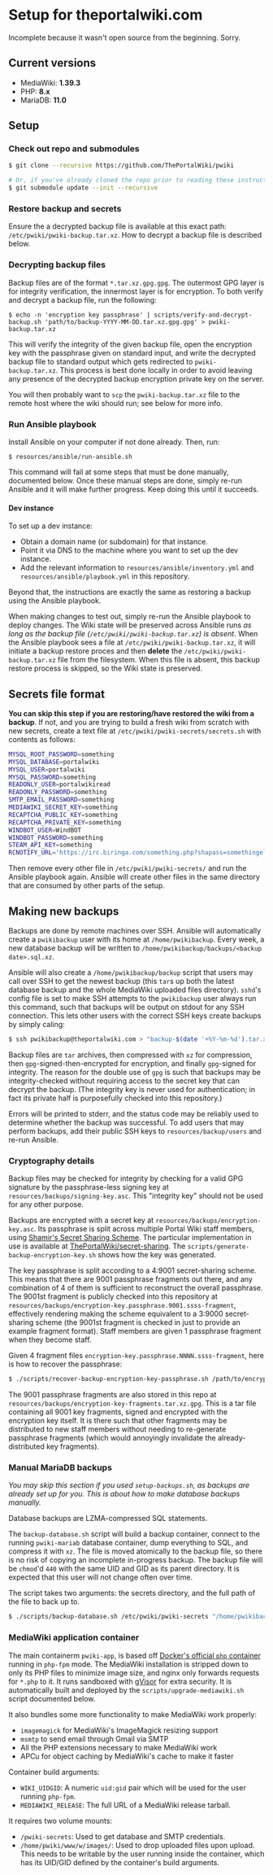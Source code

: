 # Setup for theportalwiki.com

Incomplete because it wasn't open source from the beginning. Sorry.

## Current versions

* MediaWiki: **1.39.3**
* PHP: **8.x**
* MariaDB: **11.0**

## Setup

### Check out repo and submodules

```bash
$ git clone --recursive https://github.com/ThePortalWiki/pwiki

# Or, if you've already cloned the repo prior to reading these instructions:
$ git submodule update --init --recursive
```

### Restore backup and secrets

Ensure the a decrypted backup file is available at this exact path: `/etc/pwiki/pwiki-backup.tar.xz`. How to decrypt a backup file is described below.

### Decrypting backup files

Backup files are of the format `*.tar.xz.gpg.gpg`. The outermost GPG layer is for integrity verification, the innermost layer is for encryption. To both verify and decrypt a backup file, run the following:

```shell
$ echo -n 'encryption key passphrase' | scripts/verify-and-decrypt-backup.sh 'path/to/backup-YYYY-MM-DD.tar.xz.gpg.gpg' > pwiki-backup.tar.xz
```

This will verify the integrity of the given backup file, open the encryption key with the passphrase given on standard input, and write the decrypted backup file to standard output which gets redirected to `pwiki-backup.tar.xz`. This process is best done locally in order to avoid leaving any presence of the decrypted backup encryption private key on the server.

You will then probably want to `scp` the `pwiki-backup.tar.xz` file to the remote host where the wiki should run; see below for more info.

### Run Ansible playbook

Install Ansible on your computer if not done already. Then, run:

```shell
$ resources/ansible/run-ansible.sh
```

This command will fail at some steps that must be done manually, documented below.
Once these manual steps are done, simply re-run Ansible and it will make further progress.
Keep doing this until it succeeds.

#### Dev instance

To set up a dev instance:

- Obtain a domain name (or subdomain) for that instance.
- Point it via DNS to the machine where you want to set up the dev instance.
- Add the relevant information to `resources/ansible/inventory.yml` and `resources/ansible/playbook.yml` in this repository.

Beyond that, the instructions are exactly the same as restoring a backup using the Ansible playbook.

When making changes to test out, simply re-run the Ansible playbook to deploy changes. The Wiki state will be preserved across Ansible runs *as long as the backup file (`/etc/pwiki/pwiki-backup.tar.xz`) is absent*. When the Ansible playbook sees a file at `/etc/pwiki/pwiki-backup.tar.xz`, it will initiate a backup restore proces and then **delete** the `/etc/pwiki/pwiki-backup.tar.xz` file from the filesystem. When this file is absent, this backup restore process is skipped, so the Wiki state is preserved.

## Secrets file format

**You can skip this step if you are restoring/have restored the wiki from a backup**. If not, and you are trying to build a fresh wiki from scratch with new secrets, create a text file at `/etc/pwiki/pwiki-secrets/secrets.sh` with contents as follows:

```bash
MYSQL_ROOT_PASSWORD=something
MYSQL_DATABASE=portalwiki
MYSQL_USER=portalwiki
MYSQL_PASSWORD=something
READONLY_USER=portalwikiread
READONLY_PASSWORD=something
SMTP_EMAIL_PASSWORD=something
MEDIAWIKI_SECRET_KEY=something
RECAPTCHA_PUBLIC_KEY=something
RECAPTCHA_PRIVATE_KEY=something
WINDBOT_USER=WindBOT
WINDBOT_PASSWORD=something
STEAM_API_KEY=something
RCNOTIFY_URL='https://irc.biringa.com/something.php?shapass=somethingelse'
```

Then remove every other file in `/etc/pwiki/pwiki-secrets/` and run the Ansible playbook again. Ansible will create other files in the same directory that are consumed by other parts of the setup.

## Making new backups

Backups are done by remote machines over SSH. Ansible will automatically create a `pwikibackup` user with its home at `/home/pwikibackup`. Every week, a new database backup will be written to `/home/pwikibackup/backups/<backup date>.sql.xz`.

Ansible will also create a `/home/pwikibackup/backup` script that users may call over SSH to get the newest backup (this `tar`s up both the latest database backup and the whole MediaWiki uploaded files directory). `sshd`'s config file is set to make SSH attempts to the `pwikibackup` user always run this command, such that backups will be output on stdout for any SSH connection. This lets other users with the correct SSH keys create backups by simply caling:

```bash
$ ssh pwikibackup@theportalwiki.com > "backup-$(date '+%Y-%m-%d').tar.xz.gpg.gpg"
```

Backup files are `tar` archives, then compressed with `xz` for compression, then `gpg`-signed-then-encrypted for encryption, and finally `gpg`-signed for integrity. The reason for the double use of `gpg` is such that backups may be integrity-checked without requiring access to the secret key that can decrypt the backup. (The integrity key is never used for authentication; in fact its private half is purposefully checked into this repository.)

Errors will be printed to stderr, and the status code may be reliably used to determine whether the backup was successful. To add users that may perform backups, add their public SSH keys to `resources/backup/users` and re-run Ansible.

### Cryptography details

Backup files may be checked for integrity by checking for a valid GPG signature by the passphrase-less signing key at `resources/backups/signing-key.asc`. This "integrity key" should not be used for any other purpose.

Backups are encrypted with a secret key at `resources/backups/encryption-key.asc`. Its passphrase is split across multiple Portal Wiki staff members, using [Shamir's Secret Sharing Scheme](https://en.wikipedia.org/wiki/Shamir%27s_Secret_Sharing). The particular implementation in use is available at [ThePortalWiki/secret-sharing](https://github.com/ThePortalWiki/secret-sharing). The `scripts/generate-backup-encryption-key.sh` shows how the key was generated.

The key passphrase is split according to a 4:9001 secret-sharing scheme. This means that there are 9001 passphrase fragments out there, and any combination of 4 of them is sufficient to reconstruct the overall passphrase. The 9001st fragment is publicly checked into this repository at `resources/backups/encryption-key.passphrase.9001.ssss-fragment`, effectively rendering making the scheme equivalent to a 3:9000 secret-sharing scheme (the 9001st fragment is checked in just to provide an example fragment format). Staff members are given 1 passphrase fragment when they become staff.

Given 4 fragment files `encryption-key.passphrase.NNNN.ssss-fragment`, here is how to recover the passphrase:

```bash
$ ./scripts/recover-backup-encryption-key-passphrase.sh /path/to/encryption-key.passphrase.*.ssss-fragment
```

The 9001 passphrase fragments are also stored in this repo at `resources/backups/encryption-key-fragments.tar.xz.gpg`. This is a tar file containing all 9001 key fragments, signed and encrypted with the encryption key itself. It is there such that other fragments may be distributed to new staff members without needing to re-generate passphrase fragments (which would annoyingly invalidate the already-distributed key fragments).

### Manual MariaDB backups

*You may skip this section if you used `setup-backups.sh`, as backups are already set up for you. This is about how to make database backups manually.*

Database backups are LZMA-compressed SQL statements.

The `backup-database.sh` script will build a backup container, connect to the running `pwiki-mariab` database container, dump everything to SQL, and compress it with `xz`. The file is moved atomically to the backup file, so there is no risk of copying an incomplete in-progress backup. The backup file will be `chmod`'d `440` with the same UID and GID as its parent directory. It is expected that this user will not change often over time.

The script takes two arguments: the secrets directory, and the full path of the file to back up to.

```bash
$ ./scripts/backup-database.sh /etc/pwiki/pwiki-secrets "/home/pwikibackup/database-backups/$(date '+%Y-%m-%d').sql.xz"
```

### MediaWiki application container

The main containerm `pwiki-app`, is based off [Docker's official `php` container](https://hub.docker.com/_/php/) running in `php-fpm` mode. The MediaWiki installation is stripped down to only its PHP files to minimize image size, and nginx only forwards requests for `*.php` to it. It runs sandboxed with [gVisor](https://gvisor.dev) for extra security. It is automatically built and deployed by the `scripts/upgrade-mediawiki.sh` script documented below.

It also bundles some more functionality to make MediaWiki work properly:

* `imagemagick` for MediaWiki's ImageMagick resizing support
* `msmtp` to send email through Gmail via SMTP
* All the PHP extensions necessary to make MediaWiki work
* APCu for object caching by MediaWiki's cache to make it faster

Container build arguments:

* `WIKI_UIDGID`: A numeric `uid:gid` pair which will be used for the user running `php-fpm`.
* `MEDIAWIKI_RELEASE`: The full URL of a MediaWiki release tarball.

It requires two volume mounts:

* `/pwiki-secrets`: Used to get database and SMTP credentials.
* `/home/pwiki/www/w/images/`: Used to drop uploaded files upon upload. This needs to be writable by the user running inside the container, which has its UID/GID defined by the container's build arguments.
